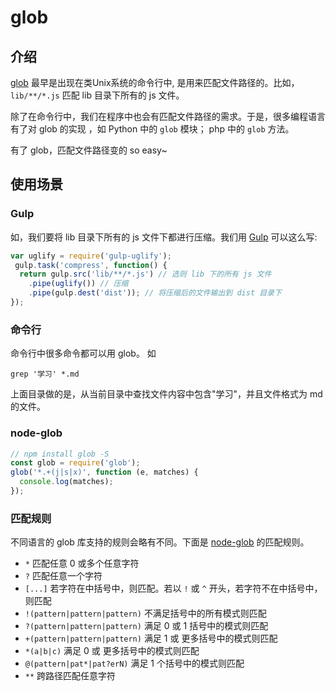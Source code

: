 # glob



## 介绍

[glob](https://en.wikipedia.org/wiki/Glob_(programming)) 最早是出现在类Unix系统的命令行中, 是用来匹配文件路径的。比如，`lib/**/*.js` 匹配 lib 目录下所有的 js 文件。

除了在命令行中，我们在程序中也会有匹配文件路径的需求。于是，很多编程语言有了对 glob 的实现 ，如 Python 中的 `glob` 模块； php 中的 `glob` 方法。

有了 glob，匹配文件路径变的 so easy~



## 使用场景

### Gulp

如，我们要将 lib 目录下所有的 js 文件下都进行压缩。我们用 [Gulp](http://gulpjs.com/) 可以这么写:

```js
var uglify = require('gulp-uglify');
 gulp.task('compress', function() {
  return gulp.src('lib/**/*.js') // 选则 lib 下的所有 js 文件
    .pipe(uglify()) // 压缩
    .pipe(gulp.dest('dist')); // 将压缩后的文件输出到 dist 目录下
});
```

### 命令行

命令行中很多命令都可以用 glob。 如

```shell
grep '学习' *.md
```

上面目录做的是，从当前目录中查找文件内容中包含"学习"，并且文件格式为 md 的文件。

### node-glob

```js
// npm install glob -S
const glob = require('glob');
glob('*.+(j|s|x)', function (e, matches) {
  console.log(matches);
});
```



### 匹配规则

不同语言的 glob 库支持的规则会略有不同。下面是 [node-glob](https://github.com/isaacs/node-glob) 的匹配规则。

- `*` 匹配任意 0 或多个任意字符
- `?` 匹配任意一个字符
- `[...]` 若字符在中括号中，则匹配。若以 `!` 或 `^` 开头，若字符不在中括号中，则匹配
- `!(pattern|pattern|pattern)` 不满足括号中的所有模式则匹配
- `?(pattern|pattern|pattern)` 满足 0 或 1 括号中的模式则匹配
- `+(pattern|pattern|pattern)` 满足 1 或 更多括号中的模式则匹配
- `*(a|b|c)` 满足 0 或 更多括号中的模式则匹配
- `@(pattern|pat*|pat?erN)` 满足 1 个括号中的模式则匹配
- `**` 跨路径匹配任意字符

